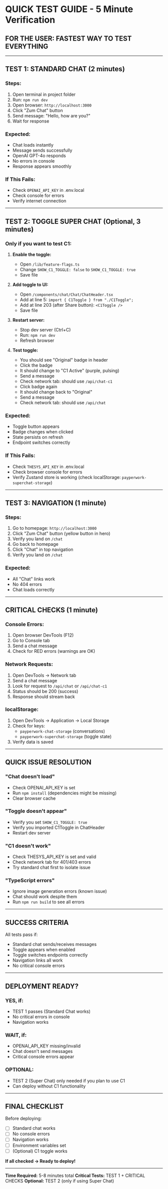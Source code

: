 # QUICK TEST GUIDE - 5 Minute Verification

## FOR THE USER: FASTEST WAY TO TEST EVERYTHING

---

## TEST 1: STANDARD CHAT (2 minutes)

### Steps:
1. Open terminal in project folder
2. Run: `npm run dev`
3. Open browser: `http://localhost:3000`
4. Click "Zum Chat" button
5. Send message: "Hello, how are you?"
6. Wait for response

### Expected:
- Chat loads instantly
- Message sends successfully
- OpenAI GPT-4o responds
- No errors in console
- Response appears smoothly

### If This Fails:
- Check `OPENAI_API_KEY` in .env.local
- Check console for errors
- Verify internet connection

---

## TEST 2: TOGGLE SUPER CHAT (Optional, 3 minutes)

### Only if you want to test C1:

1. **Enable the toggle:**
   - Open `/lib/feature-flags.ts`
   - Change `SHOW_C1_TOGGLE: false` to `SHOW_C1_TOGGLE: true`
   - Save file

2. **Add toggle to UI:**
   - Open `/components/chat/Chat/ChatHeader.tsx`
   - Add at line 5: `import { C1Toggle } from "./C1Toggle";`
   - Add at line 203 (after Share button): `<C1Toggle />`
   - Save file

3. **Restart server:**
   - Stop dev server (Ctrl+C)
   - Run: `npm run dev`
   - Refresh browser

4. **Test toggle:**
   - You should see "Original" badge in header
   - Click the badge
   - It should change to "C1 Active" (purple, pulsing)
   - Send a message
   - Check network tab: should use `/api/chat-c1`
   - Click badge again
   - It should change back to "Original"
   - Send a message
   - Check network tab: should use `/api/chat`

### Expected:
- Toggle button appears
- Badge changes when clicked
- State persists on refresh
- Endpoint switches correctly

### If This Fails:
- Check `THESYS_API_KEY` in .env.local
- Check browser console for errors
- Verify Zustand store is working (check localStorage: `payperwork-superchat-storage`)

---

## TEST 3: NAVIGATION (1 minute)

### Steps:
1. Go to homepage: `http://localhost:3000`
2. Click "Zum Chat" button (yellow button in hero)
3. Verify you land on `/chat`
4. Go back to homepage
5. Click "Chat" in top navigation
6. Verify you land on `/chat`

### Expected:
- All "Chat" links work
- No 404 errors
- Chat loads correctly

---

## CRITICAL CHECKS (1 minute)

### Console Errors:
1. Open browser DevTools (F12)
2. Go to Console tab
3. Send a chat message
4. Check for RED errors (warnings are OK)

### Network Requests:
1. Open DevTools → Network tab
2. Send a chat message
3. Look for request to `/api/chat` or `/api/chat-c1`
4. Status should be 200 (success)
5. Response should stream back

### localStorage:
1. Open DevTools → Application → Local Storage
2. Check for keys:
   - `payperwork-chat-storage` (conversations)
   - `payperwork-superchat-storage` (toggle state)
3. Verify data is saved

---

## QUICK ISSUE RESOLUTION

### "Chat doesn't load"
- Check OPENAI_API_KEY is set
- Run `npm install` (dependencies might be missing)
- Clear browser cache

### "Toggle doesn't appear"
- Verify you set `SHOW_C1_TOGGLE: true`
- Verify you imported C1Toggle in ChatHeader
- Restart dev server

### "C1 doesn't work"
- Check THESYS_API_KEY is set and valid
- Check network tab for 401/403 errors
- Try standard chat first to isolate issue

### "TypeScript errors"
- Ignore image generation errors (known issue)
- Chat should work despite them
- Run `npm run build` to see all errors

---

## SUCCESS CRITERIA

All tests pass if:
- Standard chat sends/receives messages
- Toggle appears when enabled
- Toggle switches endpoints correctly
- Navigation links all work
- No critical console errors

---

## DEPLOYMENT READY?

### YES, if:
- TEST 1 passes (Standard Chat works)
- No critical errors in console
- Navigation works

### WAIT, if:
- OPENAI_API_KEY missing/invalid
- Chat doesn't send messages
- Critical console errors appear

### OPTIONAL:
- TEST 2 (Super Chat) only needed if you plan to use C1
- Can deploy without C1 functionality

---

## FINAL CHECKLIST

Before deploying:
- [ ] Standard chat works
- [ ] No console errors
- [ ] Navigation works
- [ ] Environment variables set
- [ ] (Optional) C1 toggle works

**If all checked → Ready to deploy!**

---

**Time Required:** 5-8 minutes total
**Critical Tests:** TEST 1 + CRITICAL CHECKS
**Optional:** TEST 2 (only if using Super Chat)
